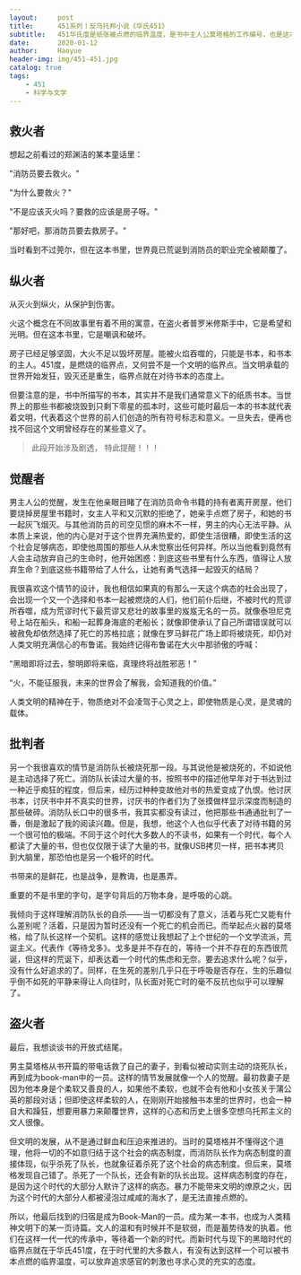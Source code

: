```yaml
---
layout:     post
title:      451系列丨反乌托邦小说《华氏451》
subtitle:   451华氏度是纸张被点燃的临界温度，是书中主人公莫塔格的工作编号，也是这本充满暗喻的小说的名字。
date:       2020-01-12
author:     Haoyue
header-img: img/451-451.jpg
catalog: true
tags:
    - 451
    - 科学与文学
---
```


## 救火者

想起之前看过的郑渊洁的某本童话里：

"消防员要去救火。"

"为什么要救火？"

"不是应该灭火吗？要救的应该是房子呀。"

"那好吧，那消防员要去救房子。"

当时看到不过莞尔，但在这本书里，世界竟已荒诞到消防员的职业完全被颠覆了。


## 纵火者
从灭火到纵火，从保护到伤害。

火这个概念在不同故事里有着不用的寓意，在盗火者普罗米修斯手中，它是希望和光明。但在这本书里，它是嘲讽和破坏。

房子已经足够坚固，大火不足以毁坏房屋。能被火焰吞噬的，只能是书本，和书本的主人。451度，是燃烧的临界点，又何尝不是一个文明的临界点。当文明承载的世界开始发狂，毁灭还是重生，临界点就在对待书本的态度上。

但要注意的是，书中所描写的书本，其实并不是我们通常意义下的纸质书本。当世界上的那些书都被烧毁到只剩下零星的孤本时，这些可能时最后一本的书本就代表着文明，代表着这个世界的前人们创造的所有符号标志和意义。一旦失去，便再也找不回这个文明曾经存在的某些意义了。


> 此段开始涉及剧透， 特此提醒！！！

## 觉醒者
男主人公的觉醒，发生在他亲眼目睹了在消防员命令书籍的持有者离开房屋，他们要烧掉房屋里书籍时，女主人平和又沉默的拒绝了，她亲手点燃了房子，和她的书一起灰飞烟灭。与其他消防员的司空见惯的麻木不一样，男主的内心无法平静。从本质上来说，他的内心是对于这个世界充满热爱的，即使生活很糟，即使生活的这个社会足够病态，即使他周围的那些人从未觉察出任何异样。所以当他看到竟然有人会主动放弃自己的生命时，他开始困惑：到底这些书里有什么东西，值得让人放弃生命？到底这些书籍带给了人什么，让她有勇气选择一起毁灭的结局？

我很喜欢这个情节的设计，我也相信如果真的有那么一天这个病态的社会出现了，会出现一个又一个选择和书本一起被燃烧的人们，他们前仆后继，不被时代的荒谬所吞噬，成为荒谬时代下最荒谬又悲壮的故事里的岌岌无名的一员。就像泰坦尼克号上站在船头，和船一起葬身海底的老船长；就像即使承认了自己所谓错误就可以被赦免却依然选择了死亡的苏格拉底；就像在罗马鲜花广场上即将被烧死，却仍对人类文明充满信心的布鲁诺。我始终记得布鲁诺在大火中那骄傲的呼喊：

“黑暗即将过去，黎明即将来临，真理终将战胜邪恶！”

“火，不能征服我，未来的世界会了解我，会知道我的价值。”

人类文明的精神在于，物质绝对不会凌驾于心灵之上，即使物质是心灵，是灵魂的载体。

## 批判者
另一个我很喜欢的情节是消防队长被烧死那一段。与其说他是被烧死的，不如说他是主动选择了死亡。消防队长读过大量的书，按照书中的描述他早年对于书达到过一种近乎痴狂的程度，但后来，经历过种种变故他对书的热爱变成了仇恨。他讨厌书本，讨厌书中并不真实的世界，讨厌书的作者们为了张摸做样显示深度而制造的那些破碎。消防队长口中的很多书，我其实都没有读过，他把那些书通通批判了一番，倒是激起了我的阅读兴趣。但是，我想，他这个人也似乎代表了对待书籍的另一个很可怕的极端。不同于这个时代大多数人的不读书，如果有一个时代，每个人都读了大量的书，但也仅仅限于读了大量的书，就像USB拷贝一样，把书本拷贝到大脑里，那恐怕也是另一个极坏的时代。

书带来的是鲜花，也是战争，是教诲，也是愚弄。

重要的不是书里的字句，是字句背后的万物本身，是呼吸的心跳。

我倾向于这样理解消防队长的自杀——当一切都没有了意义，活着与死亡又能有什么差别呢？活着，只是因为暂时还没有一个死亡的机会而已。而举起点火器的莫塔格，给了队长这样一个契机。这样的感觉让我想起了上个世纪的一个文学流派，荒诞主义。代表作《等待戈多》。戈多是并不存在的，等待一个并不存在的东西很荒诞，但这样的荒诞下，却表达着一个时代的焦虑和无奈。要去追求什么呢？似乎，没有什么好追求的了。同样，在生死的差别几乎只在于呼吸是否存在，生的乐趣似乎倒不如死的平静来得让人向往时，队长面对死亡时的毫不反抗也似乎可以理解了。

## 盗火者

最后，我想谈谈书的开放式结尾。

男主莫塔格从书开篇的带电话救了自己的妻子，到看似被动实则主动的烧死队长，再到成为book-man中的一员。这样的情节发展就像一个人的觉醒。最初救妻子是因为他本身是个柔软又善良的人，如果他不柔软，也就不会有他和小女孩关于蒲公英的那段对话；但即使这样柔软的人，在刚刚开始接触书本里的世界时，也会一种自大和躁狂，想要用暴力来颠覆世界，这样的心态和历史上很多空想乌托邦主义的文人很像。

但文明的发展，从不是通过鲜血和压迫来推进的。当时的莫塔格并不懂得这个道理，他将一切的不如意归结于这个社会的病态制度，而消防队长作为病态制度的直接体现，似乎杀死了队长，也就象征着杀死了这个社会的病态制度。但后来，莫塔格发现自己错了。杀死了一个队长，还会有新的队长出现。这样病态制度的存在，是因为这个时代的大部分人默许了这样的病态。暴力不能带来文明的燎原之火，因为这个时代的大部分人都被浸泡过咸咸的海水了，是无法直接点燃的。

所以，他最后找到的归宿是成为Book-Man的一员。成为某一本书，也成为人类精神文明下的某一页诗篇。文人的温和有时候并不是软弱，而是蓄势待发的执着。他们在这样一代一代的传承中，等待着一个新的时代。而新时代与现下的黑暗时代的临界点就在于华氏451度，在于时代里的大多数人，有没有达到这样一个可以被书本点燃的临界温度，可以放弃追求感官的刺激也寻求心灵的充实的态度。



